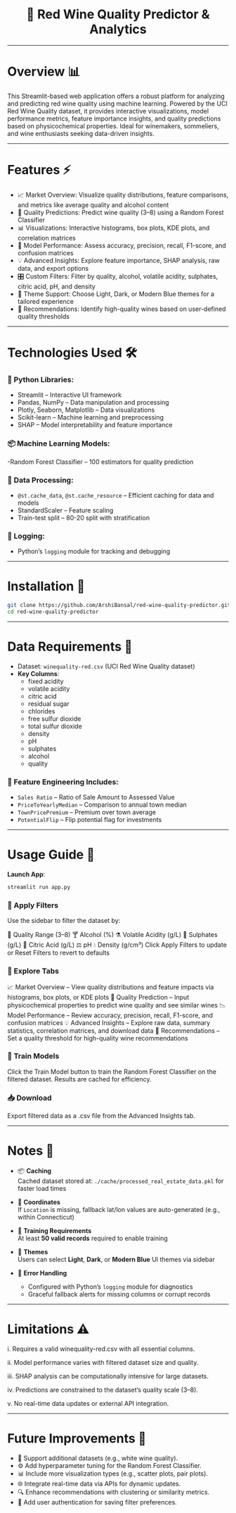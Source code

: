 <h1 align="center">🍷 Red Wine Quality Predictor & Analytics</h1>

---

# Overview 📊

This Streamlit-based web application offers a robust platform for analyzing and predicting red wine quality using machine learning. Powered by the UCI Red Wine Quality dataset, it provides interactive visualizations, model performance metrics, feature importance insights, and quality predictions based on physicochemical properties. Ideal for winemakers, sommeliers, and wine enthusiasts seeking data-driven insights.

---

# Features ⚡

- 📈 Market Overview: Visualize quality distributions, feature comparisons, and metrics like average quality and alcohol content
- 🔮 Quality Predictions: Predict wine quality (3–8) using a Random Forest Classifier
- 📊 Visualizations: Interactive histograms, box plots, KDE plots, and correlation matrices
- 🧠 Model Performance: Assess accuracy, precision, recall, F1-score, and confusion matrices
- 💡 Advanced Insights: Explore feature importance, SHAP analysis, raw data, and export options
- 🎛️ Custom Filters: Filter by quality, alcohol, volatile acidity, sulphates, citric acid, pH, and density
- 🎨 Theme Support: Choose Light, Dark, or Modern Blue themes for a tailored experience
- 🍷 Recommendations: Identify high-quality wines based on user-defined quality thresholds

---

# Technologies Used 🛠️

### 🐍 Python Libraries:

- Streamlit – Interactive UI framework
- Pandas, NumPy – Data manipulation and processing
- Plotly, Seaborn, Matplotlib – Data visualizations
- Scikit-learn – Machine learning and preprocessing
- SHAP – Model interpretability and feature importance

### 📦 Machine Learning Models:

-Random Forest Classifier – 100 estimators for quality prediction

### 🔄 Data Processing:

- `@st.cache_data`, `@st.cache_resource` – Efficient caching for data and models
- StandardScaler – Feature scaling
- Train-test split – 80-20 split with stratification

### 🧾 Logging:

- Python’s `logging` module for tracking and debugging  

---

# Installation 🧩

```bash
git clone https://github.com/ArshiBansal/red-wine-quality-predictor.git
cd red-wine-quality-predictor
```

---

# Data Requirements 📂

- Dataset: `winequality-red.csv` (UCI Red Wine Quality dataset) 
- **Key Columns**:  
  - fixed acidity
  - volatile acidity
  - citric acid
  - residual sugar
  - chlorides
  - free sulfur dioxide
  - total sulfur dioxide
  - density
  - pH
  - sulphates
  - alcohol
  - quality

### 🧠 Feature Engineering Includes:
- `Sales Ratio` – Ratio of Sale Amount to Assessed Value  
- `PriceToYearlyMedian` – Comparison to annual town median  
- `TownPricePremium` – Premium over town average  
- `PotentialFlip` – Flip potential flag for investments  

---

# Usage Guide 🚀

 **Launch App**:  
  ```bash
  streamlit run app.py
  ```
 ### 🔎 Apply Filters

Use the sidebar to filter the dataset by:

🍷 Quality Range (3–8)
🍸 Alcohol (%)
⚗️ Volatile Acidity (g/L)
🧪 Sulphates (g/L)
🍋 Citric Acid (g/L)
⚖️ pH
💧 Density (g/cm³)
Click Apply Filters to update or Reset Filters to revert to defaults

### 🧭 Explore Tabs

📈 Market Overview – View quality distributions and feature impacts via histograms, box plots, or KDE plots
🔮 Quality Prediction – Input physicochemical properties to predict wine quality and see similar wines
📉 Model Performance – Review accuracy, precision, recall, F1-score, and confusion matrices
💡 Advanced Insights – Explore raw data, summary statistics, correlation matrices, and download data
🍷 Recommendations – Set a quality threshold for high-quality wine recommendations

### 🧪 Train Models
Click the Train Model button to train the Random Forest Classifier on the filtered dataset. Results are cached for efficiency.

### 📥 Download
Export filtered data as a .csv file from the Advanced Insights tab.

---

# Notes 📝

- 📦 **Caching**  
  Cached dataset stored at: `./cache/processed_real_estate_data.pkl` for faster load times  

- 🧭 **Coordinates**  
  If `Location` is missing, fallback lat/lon values are auto-generated (e.g., within Connecticut)

- 🔢 **Training Requirements**  
  At least **50 valid records** required to enable training

- 🎨 **Themes**  
  Users can select **Light**, **Dark**, or **Modern Blue** UI themes via sidebar

- 🧼 **Error Handling**  
  - Configured with Python’s `logging` module for diagnostics  
  - Graceful fallback alerts for missing columns or corrupt records  

---

# Limitations ⚠️

i. Requires a valid winequality-red.csv with all essential columns.

ii. Model performance varies with filtered dataset size and quality.

iii. SHAP analysis can be computationally intensive for large datasets.

iv. Predictions are constrained to the dataset’s quality scale (3–8).

v. No real-time data updates or external API integration.

---

# Future Improvements 🔮

- 🔄 Support additional datasets (e.g., white wine quality).
- ⚙️ Add hyperparameter tuning for the Random Forest Classifier.
- 📊 Include more visualization types (e.g., scatter plots, pair plots).
- 🌐 Integrate real-time data via APIs for dynamic updates.
- 🔍 Enhance recommendations with clustering or similarity metrics.
- 🔐 Add user authentication for saving filter preferences.
